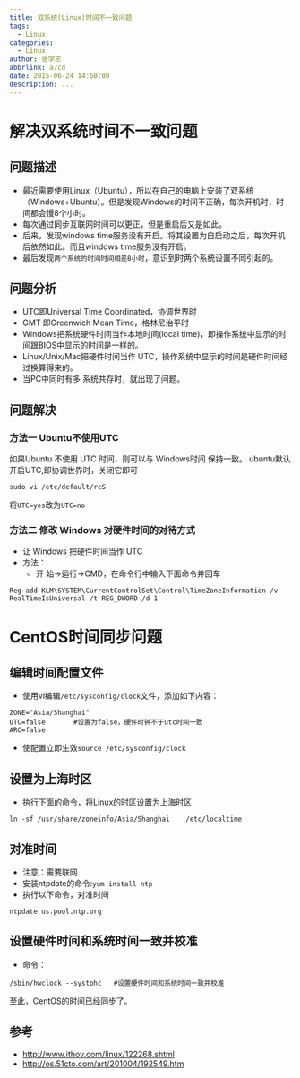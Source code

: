 ```yaml
---
title: 双系统(Linux)时间不一致问题
tags:
  - Linux
categories:
  - Linux
author: 张学志
abbrlink: a7cd
date: 2015-06-24 14:50:00
description: ...
---
```





# 解决双系统时间不一致问题

## 问题描述
* 最近需要使用Linux（Ubuntu），所以在自己的电脑上安装了双系统（Windows+Ubuntu）。但是发现Windows的时间不正确，每次开机时，时间都会慢8个小时。
* 每次通过同步互联网时间可以更正，但是重启后又是如此。
* 后来，发现windows time服务没有开启。将其设置为自启动之后，每次开机后依然如此。而且windows time服务没有开启。
* 最后发现`两个系统的时间时间相差8小时`，意识到时两个系统设置不同引起的。

## 问题分析

* UTC即Universal Time Coordinated，协调世界时
* GMT 即Greenwich Mean Time，格林尼治平时
* Windows把系统硬件时间当作本地时间(local time)，即操作系统中显示的时间跟BIOS中显示的时间是一样的。
* Linux/Unix/Mac把硬件时间当作 UTC，操作系统中显示的时间是硬件时间经过换算得来的。
* 当PC中同时有多 系统共存时，就出现了问题。

<!-- more -->

## 问题解决

### 方法一 Ubuntu不使用UTC

如果Ubuntu 不使用 UTC 时间，则可以与 Windows时间 保持一致。
ubuntu默认开启UTC,即协调世界时，关闭它即可

	sudo vi /etc/default/rcS

将`UTC=yes`改为`UTC=no`

### 方法二 修改 Windows 对硬件时间的对待方式
* 让 Windows 把硬件时间当作 UTC
* 方法：
	* 开 始->运行->CMD，在命令行中输入下面命令并回车
```
Reg add KLM\SYSTEM\CurrentControlSet\Control\TimeZoneInformation /v RealTimeIsUniversal /t REG_DWORD /d 1
```

# CentOS时间同步问题

## 编辑时间配置文件
* 使用vi编辑`/etc/sysconfig/clock`文件，添加如下内容：
```
ZONE="Asia/Shanghai"
UTC=false       #设置为false，硬件时钟不于utc时间一致
ARC=false
```
* 使配置立即生效`source /etc/sysconfig/clock`

## 设置为上海时区
* 执行下面的命令，将Linux的时区设置为上海时区
```
ln -sf /usr/share/zoneinfo/Asia/Shanghai    /etc/localtime
```

## 对准时间
* 注意：需要联网
* 安装ntpdate的命令:`yum install ntp`
* 执行以下命令，对准时间
```
ntpdate us.pool.ntp.org
```

## 设置硬件时间和系统时间一致并校准
* 命令：
``` 
/sbin/hwclock --systohc   #设置硬件时间和系统时间一致并校准
```

至此，CentOS的时间已经同步了。

## 参考
* http://www.ithov.com/linux/122268.shtml
* http://os.51cto.com/art/201004/192549.htm